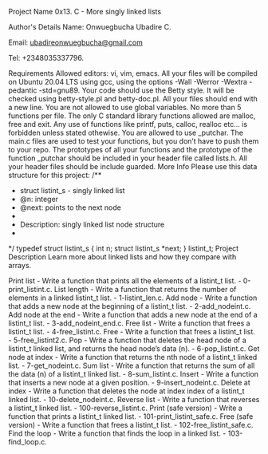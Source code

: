 Project Name
0x13. C - More singly linked lists

Author's Details
Name: Onwuegbucha Ubadire C.

Email: ubadireonwuegbucha@gmail.com

Tel: +2348035337796.

Requirements
Allowed editors: vi, vim, emacs.
All your files will be compiled on Ubuntu 20.04 LTS using gcc, using the options -Wall -Werror -Wextra -pedantic -std=gnu89.
Your code should use the Betty style. It will be checked using betty-style.pl and betty-doc.pl.
All your files should end with a new line.
You are not allowed to use global variables.
No more than 5 functions per file.
The only C standard library functions allowed are malloc, free and exit. Any use of functions like printf, puts, calloc, realloc etc… is forbidden unless stated othewise.
You are allowed to use _putchar.
The main.c files are used to test your functions, but you don’t have to push them to your repo.
The prototypes of all your functions and the prototype of the function _putchar should be included in your header file called lists.h.
All your header files should be include guarded.
More Info
Please use this data structure for this project:
/**
 * struct listint_s - singly linked list
 * @n: integer
 * @next: points to the next node
 *
 * Description: singly linked list node structure
 * 
 */
typedef struct listint_s
{
    int n;
    struct listint_s *next;
} listint_t;
Project Description
Learn more about linked lists and how they compare with arrays.

Print list - Write a function that prints all the elements of a listint_t list. - 0-print_listint.c.
List length - Write a function that returns the number of elements in a linked listint_t  list. - 1-listint_len.c.
Add node - Write a function that adds a new node at the beginning of a listint_t list. - 2-add_nodeint.c.
Add node at the end - Write a function that adds a new node at the end of a listint_t  list. - 3-add_nodeint_end.c.
Free list - Write a function that frees a listint_t  list. - 4-free_listint.c.
Free - Write a function that frees a listint_t list. - 5-free_listint2.c.
Pop - Write a function that deletes the head node of a listint_t linked list, and returns the head node’s data (n). - 6-pop_listint.c.
Get node at index - Write a function that returns the nth node of a listint_t linked list. - 7-get_nodeint.c.
Sum list - Write a function that returns the sum of all the data (n) of a listint_t linked list. - 8-sum_listint.c.
Insert - Write a function that inserts a new node at a given position. - 9-insert_nodeint.c.
Delete at index - Write a function that deletes the node at index index of a listint_t linked list. - 10-delete_nodeint.c.
Reverse list - Write a function that reverses a listint_t linked list. - 100-reverse_listint.c.
Print (safe version) - Write a function that prints a listint_t linked list. - 101-print_listint_safe.c.
Free (safe version) - Write a function that frees a listint_t list. - 102-free_listint_safe.c.
Find the loop - Write a function that finds the loop in a linked list. - 103-find_loop.c.
